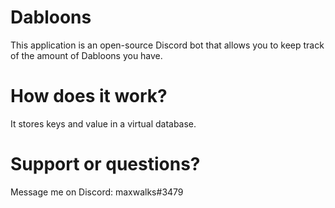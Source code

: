 # Dabloons
This application is an open-source Discord bot that allows you to keep track of the amount of Dabloons you have. 
# How does it work?
It stores keys and value in a virtual database.
# Support or questions?
Message me on Discord: maxwalks#3479
